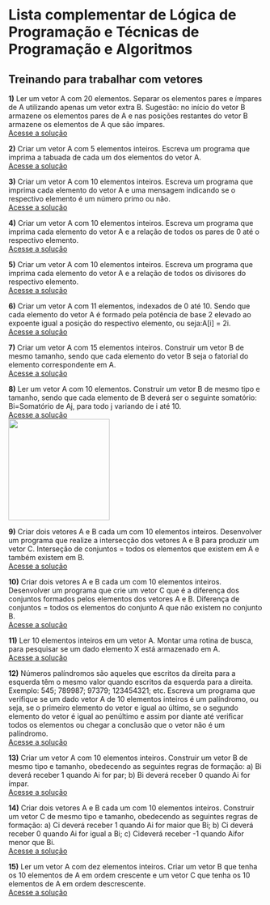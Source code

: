 # Lista complementar de Lógica de Programação e Técnicas de Programação e Algoritmos

## Treinando para trabalhar com vetores

**1)** Ler um vetor A com 20 elementos. Separar os elementos pares e ímpares de A utilizando apenas um vetor extra B. Sugestão: no início do vetor B armazene os elementos pares de A e nas posições restantes do vetor B armazene os elementos de A que são ímpares.<br>[Acesse a solução](SepararParImpar.java)


**2)** Criar um vetor A com 5 elementos inteiros. Escreva um programa que imprima a tabuada de cada um dos elementos do vetor A.<br>[Acesse a solução](TabuadaVetor.java)


**3)** Criar um vetor A com 10 elementos inteiros. Escreva um programa que imprima cada elemento do vetor A e uma mensagem indicando se o respectivo elemento é um número primo ou não.<br>[Acesse a solução](PrimoVetor.java)


**4)** Criar um vetor A com 10 elementos inteiros. Escreva um programa que imprima cada elemento do vetor A e a relação de todos os pares de 0 até o respectivo elemento.<br>[Acesse a solução](RelacaoPar.java)


**5)** Criar um vetor A com 10 elementos inteiros. Escreva um programa que imprima cada elemento do vetor A e a relação de todos os divisores do respectivo elemento.<br>[Acesse a solução](RelacaoDivisores.java)


**6)** Criar um vetor A com 11 elementos, indexados de 0 até 10. Sendo que cada elemento do vetor A é formado pela potência de base 2 elevado ao expoente igual a posição do respectivo elemento, ou seja:A[i] = 2i. <br>[Acesse a solução](IndicePotencia.java)


**7)** Criar um vetor A com 15 elementos inteiros. Construir um vetor B de mesmo tamanho, sendo que cada elemento do vetor B seja o fatorial do elemento correspondente em A.<br>[Acesse a solução](FatorialVetor.java)


**8)** Ler um vetor A com 10 elementos. Construir um vetor B de mesmo tipo e tamanho, sendo que cada elemento de B deverá ser o seguinte somatório: Bi=Somatório de Aj, para todo j variando de i até 10.<br>[Acesse a solução](Somatorio.java)<br>
<img src="somatoria do ex08.jpeg" width="200">


**9)** Criar dois vetores A e B cada um com 10 elementos inteiros. Desenvolver um programa que realize a intersecção dos vetores A e B para produzir um vetor C. Interseção de conjuntos = todos os elementos que existem em A e também existem em B.<br>[Acesse a solução](Interseccao.java)


**10)** Criar dois vetores A e B cada um com 10 elementos inteiros. Desenvolver um programa que crie um vetor C que é a diferença dos conjuntos formados pelos elementos dos vetores A e B. Diferença de conjuntos = todos os elementos do conjunto A que não existem no conjunto B.<br>[Acesse a solução](DiferençaVetores.java)


**11)** Ler 10 elementos inteiros em um vetor A. Montar uma rotina de busca, para pesquisar se um dado elemento X está armazenado em A. <br>[Acesse a solução](VerificarElementoVetor.java)


**12)** Números palíndromos são aqueles que escritos da direita para a esquerda têm o mesmo valor quando escritos da esquerda para a direita. Exemplo: 545; 789987; 97379; 123454321; etc. Escreva um programa que verifique se um dado vetor A de 10 elementos inteiros é um palíndromo, ou seja, se o primeiro elemento do vetor e igual ao último, se o segundo elemento do vetor é igual ao penúltimo e assim por diante até verificar todos os elementos ou chegar a conclusão que o vetor não é um palíndromo.<br>[Acesse a solução](Palindromo.java)


**13)** Criar um vetor A com 10 elementos inteiros. Construir um vetor B de mesmo tipo e tamanho, obedecendo as seguintes regras de formação: 
a) Bi deverá receber 1 quando Ai for par; 
b) Bi deverá receber 0 quando Ai for ímpar.<br>[Acesse a solução](RegraFormacao1.java)


**14)** Criar dois vetores A e B cada um com 10 elementos inteiros. Construir um vetor C de mesmo tipo e tamanho, obedecendo as seguintes regras de formação: 
a) Ci deverá receber 1 quando Ai for maior que Bi;
b) Ci deverá receber 0 quando Ai for igual a Bi;
c) Cideverá receber -1 quando Aifor menor que Bi.<br>[Acesse a solução](RegraFormacao2.java)


**15)** Ler um vetor A com dez elementos inteiros. Criar um vetor B que tenha os 10 elementos de A em ordem crescente e um vetor C que tenha os 10 elementos de A em ordem descrescente.
<br>[Acesse a solução](CrescenteDecrescente.java)
